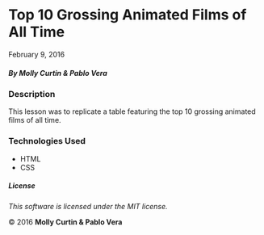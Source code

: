 # Top 10 Grossing Animated Films of All Time

February 9, 2016

##### By Molly Curtin &amp; Pablo Vera

### Description

This lesson was to replicate a table featuring the top 10 grossing animated films of all time.


### Technologies Used

* HTML
* CSS

##### License

*This software is licensed under the MIT license.*

&copy; 2016 **Molly Curtin &amp; Pablo Vera**
